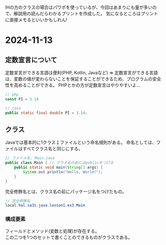 IHの方のクラスの場合はパワポを使っているが、今回はあまりにも量が多いので、解説用の読んだらわかるプリントを作成した。
気になるところはプリントに直接メモるといいかもしれん!

# 2024-11-13

## 定数宣言について
定数宣言ができる言語は便利(PHP, Kotlin, Javaなど)
=> 定数宣言ができる言語は、変数の値が変わらないことを保証することができるため、プログラムの安全性を高めることができる。
PHPとかの方が定数宣言はやりやすいよ... 
```PHP
// php
const PI = 3.14
```
```Java
// java
public static final double PI = 3.14;
```

## クラス
Javaでは基本的に1クラス１ファイルという命名規則がある。
命名としては、ファイルはすべてクラス名と同じにする。
```Java
// ファイル名: Main.java
public class Main { // クラス名の前にはpublicをつける
    public static void main(String[] args) {
        System.out.println("Hello, World!");
    }
}
```
完全修飾名とは、クラス名の前にパッケージ名をつけたもの。
```Java
// 完全修飾名
local.hal.sa31.java.lesson1.ex3.Main
```

### 構成要素
フィールドとメソッド(変数と処理)が存在する。  
この二つを1つのセットで書くことのできるものがクラスである。  
